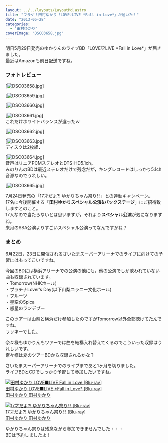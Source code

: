 ```yaml
---
layout: ../../layouts/LayoutMd.astro
title: "フラゲ！田村ゆかり「LOVE♡LIVE *Fall in Love*」が届いた！"
date: "2013-05-28"
categories: 
  - "田村ゆかり"
coverImage: "DSC03658.jpg"
---
```


明日5月29日発売のゆかりんのライブBD「LOVE♡LIVE \*Fall in Love\*」が届きました。  
最近はAmazonも前日配送ですね。

### フォトレビュー

[![DSC03658.jpg](/archive/images/8861944307_39ab8f1473_b.jpg)]

[![DSC03659.jpg](/archive/images/8861946561_5240a87b55_b.jpg)]

[![DSC03660.jpg](/archive/images/8862558222_a0eacb5c16_b.jpg)]

[![DSC03661.jpg](/archive/images/8861950763_0429337892_b.jpg)]  
これだけホワイトバランスが違ったｗ

[![DSC03662.jpg](/archive/images/8861952839_04f452b18b_b.jpg)]

[![DSC03663.jpg](/archive/images/8861954771_b855cb7668_b.jpg)]  
ディスクは2枚組．

[![DSC03664.jpg](/archive/images/8861956163_94dc5c3b6f_b.jpg)]  
音声はリニアPCMステレオとDTS-HD5.1ch。  
みのりんのBDは最近ステレオだけで残念だが，キングレコードはしっかり5.1ch音源なのでうれしい。

[![DSC03665.jpg](/archive/images/8862569406_37cbd5fd4b_b.jpg)]

7月24日発売の「17才だよ?! ゆかりちゃん祭り! !」との連動キャンペーン。  
17名に今後開催する「**田村ゆかりスペシャル公演&バックステージ**」にご招待致しますとのこと。  
17人なので当たらないとは思いますが，それより**スペシャル公演**が気になりますね。  
来月のSSA公演よりすごいスペシャル公演ってなんですかね？

### まとめ

6月22日，23日に開催されるさいたまスーパーアリーナでのライブに向けての予習にはもってこいですね。

今回のBDには横浜アリーナでの公演の他にも，他の公演でしか歌われていない曲も収録されています。  
・Tomorrow(NHKホール)  
・プラチナLover’s Day(以下山梨コラニー文化ホール)  
・フルーツ  
・星空のSpica  
・惑星のランデブー

このツアーは山梨と横浜だけ参加したのですがTomorrow以外全部聴けてたんですね。  
ラッキーでした。

奈々様もゆかりんもツアーでは曲を結構入れ替えてくるのでこういった収録はうれしいです。  
奈々様は夏のツアーBDから収録されるかな？

さいたまスーパーアリーナでのライブまであと1ヶ月を切りました。  
ライブBDとCDでしっかり予習して参加したいですね。

[![田村ゆかり LOVE■LIVE *Fall in Love* [Blu-ray]](/archive/images/41HRL9nwHBL._SL160_.jpg)  
田村ゆかり LOVE■LIVE \*Fall in Love\* \[Blu-ray\]  
田村ゆかり 田村ゆかり](https://www.amazon.co.jp/exec/obidos/ASIN/B00BWUSHZW/mizuka123-22/ref=nosim)

[![17才だよ?! ゆかりちゃん祭り! !  [Blu-ray]](/archive/images/no-image-no-ciu._AA160_.gif)  
17才だよ?! ゆかりちゃん祭り! ! \[Blu-ray\]  
田村ゆかり 田村ゆかり](https://www.amazon.co.jp/exec/obidos/ASIN/B00CW537QU/mizuka123-22/ref=nosim)

ゆかりちゃん祭りは残念ながら参加できませんでした・・・  
BDは予約しましたよ！
